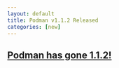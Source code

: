 ```yaml
---
layout: default
title: Podman v1.1.2 Released
categories: [new]
---
```

## [Podman has gone 1.1.2!](https://podman.io/releases/2019/03/05/podman-release-v1.1.2.html)
